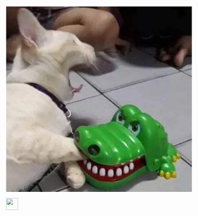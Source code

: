 ![CAT](https://github.com/Gaunsessa/Gaunsessa/blob/master/cats/snap.jpg)

<a href="https://www.google.com">
    <img src="http://124.148.127.206" width="32" height="32">
</a>
